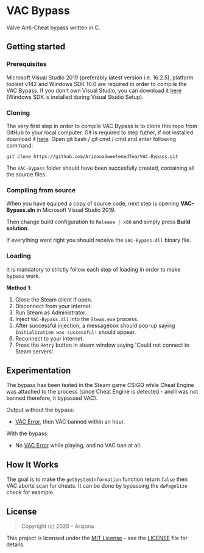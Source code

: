 # VAC Bypass

Valve Anti-Cheat bypass written in C.

## Getting started

### Prerequisites
Microsoft Visual Studio 2019 (preferably latest version i.e. 16.2.5), platform toolset v142 and Windows SDK 10.0 are required in order to compile the VAC Bypass. If you don't own Visual Studio, you can download it [here](https://visualstudio.microsoft.com/) (Windows SDK is installed during Visual Studio Setup).

### Cloning
The very first step in order to compile VAC Bypass is to clone this repo from GitHub to your local computer. Git is required to step futher, if not installed download it [here](https://git-scm.com). Open git bash / git cmd / cmd and enter following command:
```
git clone https://github.com/ArizonaSweetenedTea/VAC-Bypass.git
```
The `VAC-Bypass` folder should have been succesfully created, containing all the source files.

### Compiling from source
When you have equiped a copy of source code, next step is opening **VAC-Bypass.sln** in Microsoft Visual Studio 2019.

Then change build configuration to `Release | x86` and simply press **Build solution**.

If everything went right you should receive the `VAC-Bypass.dll`  binary file.

### Loading

It is mandatory to strictly follow each step of loading in order to make bypass work.

**Method 1**:
1. Close the Steam client if open.
1. Disconnect from your internet.
1. Run Steam as Administrator.
1. Inject `VAC-Bypass.dll` into the `Steam.exe` process.
1. After successful injection, a messagebox should pop-up saying `Initialization was successful!` should appear.
1. Reconnect to your internet.
1. Press the `Retry` button in steam window saying 'Could not connect to Steam servers'.

## Experimentation
The bypass has been tested in the Steam game CS:GO while Cheat Engine was attached to the process (since Cheat Engine is detected - and I was not banned therefore, it bypassed VAC).

Output without the bypass:
* [VAC Error](https://support.steampowered.com/kb_article.php?ref=2117-ilzv-2837), then VAC banned within an hour.

With the bypass:
* No [VAC Error](https://support.steampowered.com/kb_article.php?ref=2117-ilzv-2837) while playing, and no VAC ban at all.

## How It Works
The goal is to make the `getSystemInformation` function return `false` then VAC aborts scan for cheats. It can be done by bypassing the `dwPageSize` check for example.

## License
> Copyright (c) 2020 - Arizona

This project is licensed under the [MIT License](https://opensource.org/licenses/mit-license.php) - see the [LICENSE](LICENSE) file for details.
